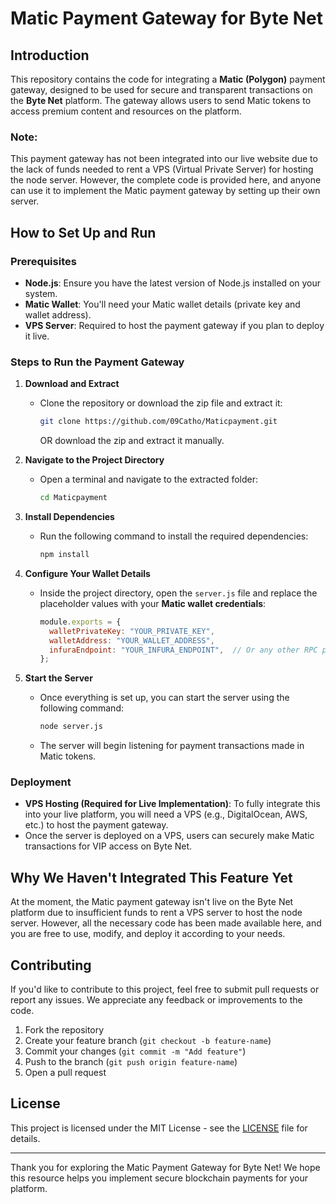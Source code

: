 # Matic Payment Gateway for Byte Net

## Introduction

This repository contains the code for integrating a **Matic (Polygon)** payment gateway, designed to be used for secure and transparent transactions on the **Byte Net** platform. The gateway allows users to send Matic tokens to access premium content and resources on the platform. 

### Note: 
This payment gateway has not been integrated into our live website due to the lack of funds needed to rent a VPS (Virtual Private Server) for hosting the node server. However, the complete code is provided here, and anyone can use it to implement the Matic payment gateway by setting up their own server.

## How to Set Up and Run

### Prerequisites

- **Node.js**: Ensure you have the latest version of Node.js installed on your system.
- **Matic Wallet**: You'll need your Matic wallet details (private key and wallet address).
- **VPS Server**: Required to host the payment gateway if you plan to deploy it live.

### Steps to Run the Payment Gateway

1. **Download and Extract**
   - Clone the repository or download the zip file and extract it:
     ```bash
     git clone https://github.com/09Catho/Maticpayment.git
     ```
     OR download the zip and extract it manually.

2. **Navigate to the Project Directory**
   - Open a terminal and navigate to the extracted folder:
     ```bash
     cd Maticpayment
     ```

3. **Install Dependencies**
   - Run the following command to install the required dependencies:
     ```bash
     npm install
     ```

4. **Configure Your Wallet Details**
   - Inside the project directory, open the `server.js` file and replace the placeholder values with your **Matic wallet credentials**:
     ```javascript
     module.exports = {
       walletPrivateKey: "YOUR_PRIVATE_KEY",
       walletAddress: "YOUR_WALLET_ADDRESS",
       infuraEndpoint: "YOUR_INFURA_ENDPOINT",  // Or any other RPC provider for Matic
     };
     ```

5. **Start the Server**
   - Once everything is set up, you can start the server using the following command:
     ```bash
     node server.js
     ```
   - The server will begin listening for payment transactions made in Matic tokens.

### Deployment

- **VPS Hosting (Required for Live Implementation)**: To fully integrate this into your live platform, you will need a VPS (e.g., DigitalOcean, AWS, etc.) to host the payment gateway.
- Once the server is deployed on a VPS, users can securely make Matic transactions for VIP access on Byte Net.

## Why We Haven't Integrated This Feature Yet

At the moment, the Matic payment gateway isn't live on the Byte Net platform due to insufficient funds to rent a VPS server to host the node server. However, all the necessary code has been made available here, and you are free to use, modify, and deploy it according to your needs.

## Contributing

If you'd like to contribute to this project, feel free to submit pull requests or report any issues. We appreciate any feedback or improvements to the code.

1. Fork the repository
2. Create your feature branch (`git checkout -b feature-name`)
3. Commit your changes (`git commit -m "Add feature"`)
4. Push to the branch (`git push origin feature-name`)
5. Open a pull request

## License

This project is licensed under the MIT License - see the [LICENSE](LICENSE) file for details.

---

Thank you for exploring the Matic Payment Gateway for Byte Net! We hope this resource helps you implement secure blockchain payments for your platform.
